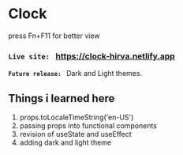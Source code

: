 # Clock
press Fn+F11 for better view


### `Live site: ` https://clock-hirva.netlify.app
<b>`Future release: ` </b> <span>Dark and Light themes.</span>

## Things i learned here
1. props.toLocaleTimeString('en-US')
2. passing props into functional components
3. revision of useState and useEffect 
4. adding dark and light theme